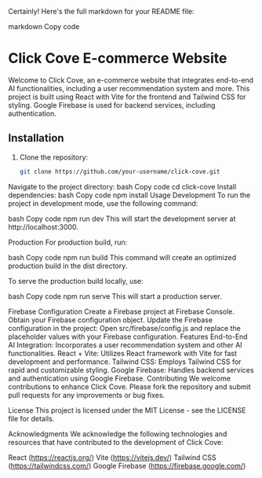
Certainly! Here's the full markdown for your README file:

markdown
Copy code
# Click Cove E-commerce Website

Welcome to Click Cove, an e-commerce website that integrates end-to-end AI functionalities, including a user recommendation system and more. This project is built using React with Vite for the frontend and Tailwind CSS for styling. Google Firebase is used for backend services, including authentication.

## Installation

1. Clone the repository:
   ```bash
   git clone https://github.com/your-username/click-cove.git
Navigate to the project directory:
bash
Copy code
cd click-cove
Install dependencies:
bash
Copy code
npm install
Usage
Development
To run the project in development mode, use the following command:

bash
Copy code
npm run dev
This will start the development server at http://localhost:3000.

Production
For production build, run:

bash
Copy code
npm run build
This command will create an optimized production build in the dist directory.

To serve the production build locally, use:

bash
Copy code
npm run serve
This will start a production server.

Firebase Configuration
Create a Firebase project at Firebase Console.
Obtain your Firebase configuration object.
Update the Firebase configuration in the project:
Open src/firebase/config.js and replace the placeholder values with your Firebase configuration.
Features
End-to-End AI Integration: Incorporates a user recommendation system and other AI functionalities.
React + Vite: Utilizes React framework with Vite for fast development and performance.
Tailwind CSS: Employs Tailwind CSS for rapid and customizable styling.
Google Firebase: Handles backend services and authentication using Google Firebase.
Contributing
We welcome contributions to enhance Click Cove. Please fork the repository and submit pull requests for any improvements or bug fixes.

License
This project is licensed under the MIT License - see the LICENSE file for details.

Acknowledgments
We acknowledge the following technologies and resources that have contributed to the development of Click Cove:

React (https://reactjs.org/)
Vite (https://vitejs.dev/)
Tailwind CSS (https://tailwindcss.com/)
Google Firebase (https://firebase.google.com/)
